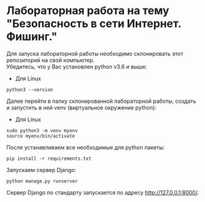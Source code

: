 # Лабораторная работа на тему "Безопасность в сети Интернет. Фишинг."

Для запуска лабораторной работы необходимо склонировать этот репозиторий на свой компьютер.<br>Убедитесь, что у Вас установлен python v3.6 и выше:
* Для Linux
```
python3 --version
```
Далее перейти в папку склонированной лабораторной работы, создать и запустить в ней venv (виртуальное окружение python):
* Для Linux
```
sudo python3 -m venv myenv
source myenv/bin/activate
```
После устанавливаем все необходимые для python пакеты:
```
pip install -r requirements.txt
```
Запускаем сервер Django:
```
python manage.py runserver
```
Сервер Django по стандарту запускается по адресу http://127.0.0.1:8000/.
